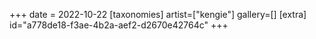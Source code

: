 +++
date = 2022-10-22
[taxonomies]
artist=["kengie"]
gallery=[]
[extra]
id="a778de18-f3ae-4b2a-aef2-d2670e42764c"
+++